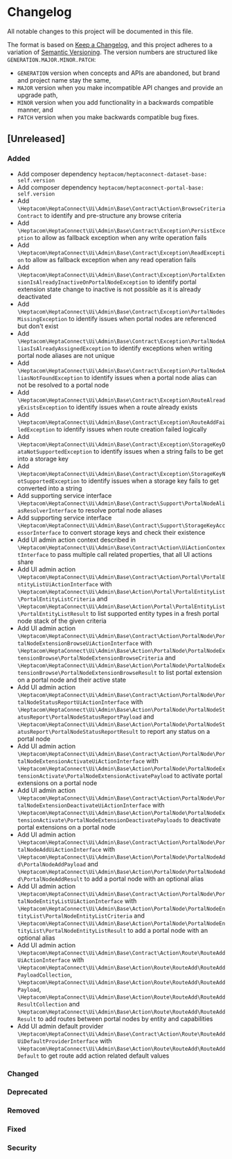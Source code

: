 # Changelog

All notable changes to this project will be documented in this file.

The format is based on [Keep a Changelog](https://keepachangelog.com/en/1.0.0/),
and this project adheres to a variation of [Semantic Versioning](https://semver.org/spec/v2.0.0.html).
The version numbers are structured like `GENERATION.MAJOR.MINOR.PATCH`:

* `GENERATION` version when concepts and APIs are abandoned, but brand and project name stay the same,
* `MAJOR` version when you make incompatible API changes and provide an upgrade path,
* `MINOR` version when you add functionality in a backwards compatible manner, and
* `PATCH` version when you make backwards compatible bug fixes.

## [Unreleased]

### Added

- Add composer dependency `heptacom/heptaconnect-dataset-base: self.version`
- Add composer dependency `heptacom/heptaconnect-portal-base: self.version`
- Add `\Heptacom\HeptaConnect\Ui\Admin\Base\Contract\Action\BrowseCriteriaContract` to identify and pre-structure any browse criteria
- Add `\Heptacom\HeptaConnect\Ui\Admin\Base\Contract\Exception\PersistException` to allow as fallback exception when any write operation fails
- Add `\Heptacom\HeptaConnect\Ui\Admin\Base\Contract\Exception\ReadException` to allow as fallback exception when any read operation fails
- Add `\Heptacom\HeptaConnect\Ui\Admin\Base\Contract\Exception\PortalExtensionIsAlreadyInactiveOnPortalNodeException` to identify portal extension state change to inactive is not possible as it is already deactivated
- Add `\Heptacom\HeptaConnect\Ui\Admin\Base\Contract\Exception\PortalNodesMissingException` to identify issues when portal nodes are referenced but don't exist
- Add `\Heptacom\HeptaConnect\Ui\Admin\Base\Contract\Exception\PortalNodeAliasIsAlreadyAssignedException` to identify exceptions when writing portal node aliases are not unique
- Add `\Heptacom\HeptaConnect\Ui\Admin\Base\Contract\Exception\PortalNodeAliasNotFoundException` to identify issues when a portal node alias can not be resolved to a portal node
- Add `\Heptacom\HeptaConnect\Ui\Admin\Base\Contract\Exception\RouteAlreadyExistsException` to identify issues when a route already exists
- Add `\Heptacom\HeptaConnect\Ui\Admin\Base\Contract\Exception\RouteAddFailedException` to identify issues when route creation failed logically
- Add `\Heptacom\HeptaConnect\Ui\Admin\Base\Contract\Exception\StorageKeyDataNotSupportedException` to identify issues when a string fails to be get into a storage key
- Add `\Heptacom\HeptaConnect\Ui\Admin\Base\Contract\Exception\StorageKeyNotSupportedException` to identify issues when a storage key fails to get converted into a string
- Add supporting service interface `\Heptacom\HeptaConnect\Ui\Admin\Base\Contract\Support\PortalNodeAliasResolverInterface` to resolve portal node aliases
- Add supporting service interface `\Heptacom\HeptaConnect\Ui\Admin\Base\Contract\Support\StorageKeyAccessorInterface` to convert storage keys and check their existence
- Add UI admin action context described in `\Heptacom\HeptaConnect\Ui\Admin\Base\Contract\Action\UiActionContextInterface` to pass multiple call related properties, that all UI actions share
- Add UI admin action `\Heptacom\HeptaConnect\Ui\Admin\Base\Contract\Action\Portal\PortalEntityListUiActionInterface` with `\Heptacom\HeptaConnect\Ui\Admin\Base\Action\Portal\PortalEntityList\PortalEntityListCriteria` and `\Heptacom\HeptaConnect\Ui\Admin\Base\Action\Portal\PortalEntityList\PortalEntityListResult` to list supported entity types in a fresh portal node stack of the given criteria
- Add UI admin action `\Heptacom\HeptaConnect\Ui\Admin\Base\Contract\Action\PortalNode\PortalNodeExtensionBrowseUiActionInterface` with `\Heptacom\HeptaConnect\Ui\Admin\Base\Action\PortalNode\PortalNodeExtensionBrowse\PortalNodeExtensionBrowseCriteria` and `\Heptacom\HeptaConnect\Ui\Admin\Base\Action\PortalNode\PortalNodeExtensionBrowse\PortalNodeExtensionBrowseResult` to list portal extension on a portal node and their active state
- Add UI admin action `\Heptacom\HeptaConnect\Ui\Admin\Base\Contract\Action\PortalNode\PortalNodeStatusReportUiActionInterface` with `\Heptacom\HeptaConnect\Ui\Admin\Base\Action\PortalNode\PortalNodeStatusReport\PortalNodeStatusReportPayload` and `\Heptacom\HeptaConnect\Ui\Admin\Base\Action\PortalNode\PortalNodeStatusReport\PortalNodeStatusReportResult` to report any status on a portal node
- Add UI admin action `\Heptacom\HeptaConnect\Ui\Admin\Base\Contract\Action\PortalNode\PortalNodeExtensionActivateUiActionInterface` with `\Heptacom\HeptaConnect\Ui\Admin\Base\Action\PortalNode\PortalNodeExtensionActivate\PortalNodeExtensionActivatePayload` to activate portal extensions on a portal node
- Add UI admin action `\Heptacom\HeptaConnect\Ui\Admin\Base\Contract\Action\PortalNode\PortalNodeExtensionDeactivateUiActionInterface` with `\Heptacom\HeptaConnect\Ui\Admin\Base\Action\PortalNode\PortalNodeExtensionActivate\PortalNodeExtensionDeactivatePayloads` to deactivate portal extensions on a portal node
- Add UI admin action `\Heptacom\HeptaConnect\Ui\Admin\Base\Contract\Action\PortalNode\PortalNodeAddUiActionInterface` with `\Heptacom\HeptaConnect\Ui\Admin\Base\Action\PortalNode\PortalNodeAdd\PortalNodeAddPayload` and `\Heptacom\HeptaConnect\Ui\Admin\Base\Action\PortalNode\PortalNodeAdd\PortalNodeAddResult` to add a portal node with an optional alias
- Add UI admin action `\Heptacom\HeptaConnect\Ui\Admin\Base\Contract\Action\PortalNode\PortalNodeEntityListUiActionInterface` with `\Heptacom\HeptaConnect\Ui\Admin\Base\Action\PortalNode\PortalNodeEntityList\PortalNodeEntityListCriteria` and `\Heptacom\HeptaConnect\Ui\Admin\Base\Action\PortalNode\PortalNodeEntityList\PortalNodeEntityListResult` to add a portal node with an optional alias
- Add UI admin action `\Heptacom\HeptaConnect\Ui\Admin\Base\Contract\Action\Route\RouteAddUiActionInterface` with `\Heptacom\HeptaConnect\Ui\Admin\Base\Action\Route\RouteAdd\RouteAddPayloadCollection`, `\Heptacom\HeptaConnect\Ui\Admin\Base\Action\Route\RouteAdd\RouteAddPayload`, `\Heptacom\HeptaConnect\Ui\Admin\Base\Action\Route\RouteAdd\RouteAddResultCollection` and `\Heptacom\HeptaConnect\Ui\Admin\Base\Action\Route\RouteAdd\RouteAddResult` to add routes between portal nodes by entity and capabilities
- Add UI admin default provider `\Heptacom\HeptaConnect\Ui\Admin\Base\Contract\Action\Route\RouteAddUiDefaultProviderInterface` with `\Heptacom\HeptaConnect\Ui\Admin\Base\Action\Route\RouteAdd\RouteAddDefault` to get route add action related default values

### Changed

### Deprecated

### Removed

### Fixed

### Security
